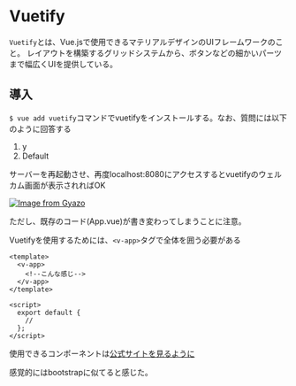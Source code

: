 # Vuetify

`Vuetify`とは、Vue.jsで使用できるマテリアルデザインのUIフレームワークのこと。 レイアウトを構築するグリッドシステムから、ボタンなどの細かいパーツまで幅広くUIを提供している。

## 導入

`$ vue add vuetify`コマンドでvuetifyをインストールする。なお、質問には以下のように回答する

1. y
2. Default

サーバーを再起動させ、再度localhost:8080にアクセスするとvuetifyのウェルカム画面が表示されればOK

[![Image from Gyazo](https://i.gyazo.com/4612711e94f72b90f7937414bf2db4b6.png)](https://gyazo.com/4612711e94f72b90f7937414bf2db4b6)

ただし、既存のコード(App.vue)が書き変わってしまうことに注意。

Vuetifyを使用するためには、`<v-app>`タグで全体を囲う必要がある

```vue
<template>
  <v-app>
    <!--こんな感じ-->
  </v-app>
</template>

<script>
  export default {
    //
  };
</script>
```

使用できるコンポーネントは[公式サイトを見るように](https://vuetifyjs.com/ja/)

感覚的にはbootstrapに似てると感じた。
